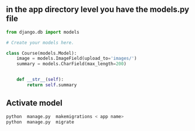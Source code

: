 ## in the app directory level you have the models.py file


```python
from django.db import models

# Create your models here.

class Course(models.Model):
    image = models.ImageField(upload_to='images/')
    summary = models.CharField(max_length=200)


    def __str__(self):
        return self.summary
```

## Activate model
```bash
python  manage.py  makemigrations < app name>
python  manage.py  migrate 
```
